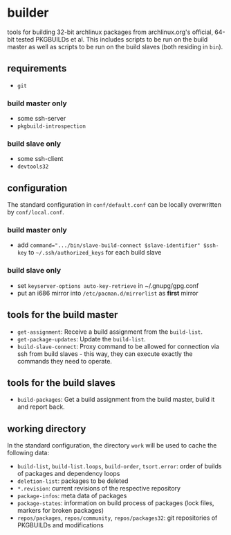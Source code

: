 # builder
tools for building 32-bit archlinux packages from archlinux.org's official, 64-bit tested PKGBUILDs et al.
This includes scripts to be run on the build master as well as scripts to be run on the build slaves (both residing in `bin`).

## requirements
* `git`
### build master only
* some ssh-server
* `pkgbuild-introspection`
### build slave only
* some ssh-client
* `devtools32`

## configuration
The standard configuration in `conf/default.conf` can be locally overwritten by `conf/local.conf`.
### build master only
* add `command=".../bin/slave-build-connect $slave-identifier" $ssh-key` to `~/.ssh/authorized_keys` for each build slave
### build slave only
* set `keyserver-options auto-key-retrieve` in ~/.gnupg/gpg.conf
* put an i686 mirror into `/etc/pacman.d/mirrorlist` as __first__ mirror

## tools for the build master
* `get-assignment`:
Receive a build assignment from the `build-list`.
* `get-package-updates`:
Update the `build-list`.
* `build-slave-connect`:
Proxy command to be allowed for connection via ssh from build slaves - this way, they can execute exactly the commands they need to operate.

## tools for the build slaves
* `build-packages`:
Get a build assignment from the build master, build it and report back.

## working directory
In the standard configuration, the directory `work` will be used to cache the following data:
* `build-list`, `build-list.loops`, `build-order`, `tsort.error`:
order of builds of packages and dependency loops
* `deletion-list`:
packages to be deleted
* `*.revision`:
current revisions of the respective repository
* `package-infos`:
meta data of packages
* `package-states`:
information on build process of packages (lock files, markers for broken packages)
* `repos/packages`, `repos/community`, `repos/packages32`:
git repositories of PKGBUILDs and modifications
